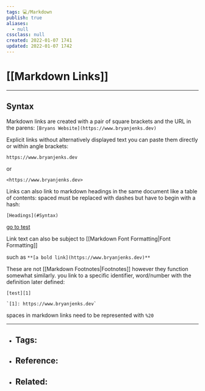 ```yaml
---
tags: 💻️/Markdown
publish: true
aliases:
  - null
cssclass: null
created: 2022-01-07 1741
updated: 2022-01-07 1742
---
```


# [[Markdown Links]]

---

## Syntax

Markdown links are created with a pair of square brackets and the URL in the parens: `[Bryans Website](https://www.bryanjenks.dev)`

Explicit links without alternatively displayed text you can paste them directly or within angle brackets:

`https://www.bryanjenks.dev`

or

`<https://www.bryanjenks.dev>`

Links can also link to markdown headings in the same document like a table of contents: spaced must be replaced with dashes but have to begin with a hash:

`[Headings](#Syntax)`

[go to test](#test)

Link text can also be subject to [[Markdown Font Formatting|Font Formatting]]

such as `**[a bold link](https://www.bryanjenks.dev)**`

These are not [[Markdown Footnotes|Footnotes]] however they function somewhat similarly. you link to a specific identifier, word/number with the definition later defined:

`[test][1]`

	`[1]: https://www.bryanjenks.dev`

spaces in markdown links need to be represented with `%20` 

---

- Tags: 
	- 
- Reference:
	- 
- Related:
	- 
